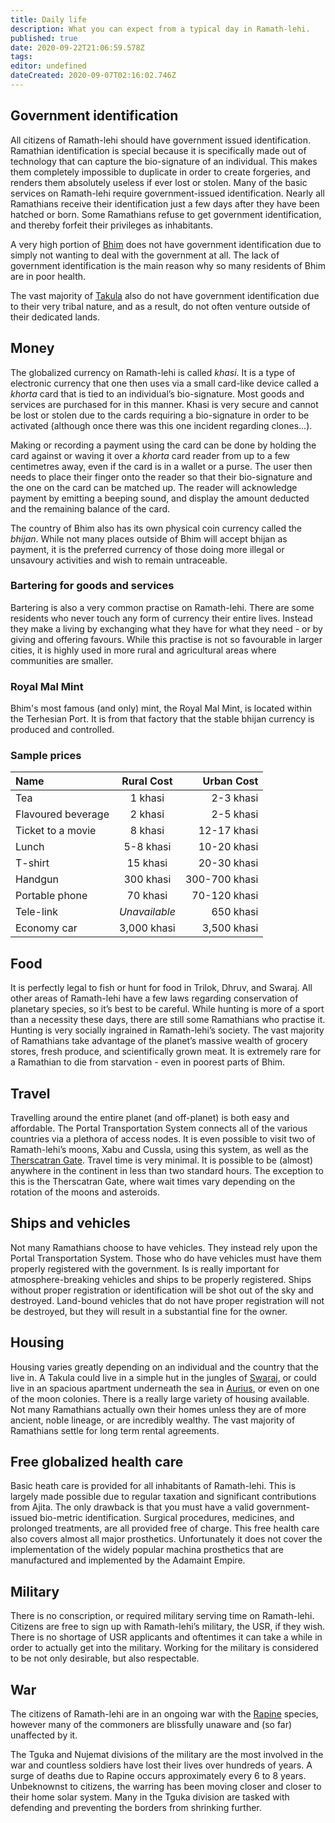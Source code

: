 ```yaml
---
title: Daily life
description: What you can expect from a typical day in Ramath-lehi.
published: true
date: 2020-09-22T21:06:59.578Z
tags: 
editor: undefined
dateCreated: 2020-09-07T02:16:02.746Z
---
```


## Government identification

All citizens of Ramath-lehi should have government issued identification. Ramathian identification is special because it is specifically made out of technology that can capture the bio-signature of an individual. This makes them completely impossible to duplicate in order to create forgeries, and renders them absolutely useless if ever lost or stolen. Many of the basic services on Ramath-lehi require government-issued identification. Nearly all Ramathians receive their identification just a few days after they have been hatched or born. Some Ramathians refuse to get government identification, and thereby forfeit their privileges as inhabitants.

A very high portion of [Bhim](/countries/bhim) does not have government identification due to simply not wanting to deal with the government at all. The lack of government identification is the main reason why so many residents of Bhim are in poor health.

The vast majority of [Takula](/species/takula) also do not have government identification due to their very tribal nature, and as a result, do not often venture outside of their dedicated lands.

## Money

The globalized currency on Ramath-lehi is called *khasi*. It is a type of electronic currency that one then uses via a small card-like device called a *khorta* card that is tied to an individual’s bio-signature. Most goods and services are purchased for in this manner. Khasi is very secure and cannot be lost or stolen due to the cards requiring a bio-signature in order to be activated (although once there was this one incident regarding clones…).

Making or recording a payment using the card can be done by holding the card against or waving it over a *khorta* card reader from up to a few centimetres away, even if the card is in a wallet or a purse. The user then needs to place their finger onto the reader so that their bio-signature and the one on the card can be matched up. The reader will acknowledge payment by emitting a beeping sound, and display the amount deducted and the remaining balance of the card.

The country of Bhim also has its own physical coin currency called the *bhijan*. While not many places outside of Bhim will accept bhijan as payment, it is the preferred currency of those doing more illegal or unsavoury activities and wish to remain untraceable.

### Bartering for goods and services

Bartering is also a very common practise on Ramath-lehi. There are some residents who never touch any form of currency their entire lives. Instead they make a living by exchanging what they have for what they need - or by giving and offering favours. While this practise is not so favourable in larger cities, it is highly used in more rural and agricultural areas where communities are smaller.

### Royal Mal Mint

Bhim's most famous (and only) mint, the Royal Mal Mint, is located within the Terhesian Port. It is from that factory that the stable bhijan currency is produced and controlled.

### Sample prices

| Name           | Rural Cost     | Urban Cost     |
| :------------- | :----------: | -----------: |
| Tea                   | 1 khasi | 2-3 khasi    |
| Flavoured beverage    | 2 khasi | 2-5 khasi |
| Ticket to a movie     | 8 khasi | 12-17 khasi |
| Lunch                 | 5-8 khasi | 10-20 khasi |
| T-shirt               | 15 khasi | 20-30 khasi |
| Handgun               | 300 khasi | 300-700 khasi |
| Portable phone        | 70 khasi | 70-120 khasi |
| Tele-link             | *Unavailable* | 650 khasi |
| Economy car           | 3,000 khasi | 3,500 khasi |

## Food

It is perfectly legal to fish or hunt for food in Trilok, Dhruv, and Swaraj. All other areas of Ramath-lehi have a few laws regarding conservation of planetary species, so it’s best to be careful. While hunting is more of a sport than a necessity these days, there are still some Ramathians who practise it. Hunting is very socially ingrained in Ramath-lehi’s society. The vast majority of Ramathians take advantage of the planet’s massive wealth of grocery stores, fresh produce, and scientifically grown meat. It is extremely rare for a Ramathian to die from starvation - even in poorest parts of Bhim.

## Travel

Travelling around the entire planet (and off-planet) is both easy and affordable. The Portal Transportation System connects all of the various countries via a plethora of access nodes. It is even possible to visit two of Ramath-lehi’s moons, Xabu and Cussla, using this system, as well as the [Therscatran Gate](/countries/therscatran-gate). Travel time is very minimal. It is possible to be (almost) anywhere in the continent in less than two standard hours. The exception to this is the Therscatran Gate, where wait times vary depending on the rotation of the moons and asteroids.

## Ships and vehicles

Not many Ramathians choose to have vehicles. They instead rely upon the Portal Transportation System. Those who do have vehicles must have them properly registered with the government. Is is really important for atmosphere-breaking vehicles and ships to be properly registered. Ships without proper registration or identification will be shot out of the sky and destroyed. Land-bound vehicles that do not have proper registration will not be destroyed, but they will result in a substantial fine for the owner.

## Housing

Housing varies greatly depending on an individual and the country that the live in. A Takula could live in a simple hut in the jungles of [Swaraj](/countries/swaraj), or could live in an spacious apartment underneath the sea in [Aurius](/countries/aurius), or even on one of the moon colonies. There is a really large variety of housing available. Not many Ramathians actually own their homes unless they are of more ancient, noble lineage, or are incredibly wealthy. The vast majority of Ramathians settle for long term rental agreements.

## Free globalized health care

Basic heath care is provided for all inhabitants of Ramath-lehi. This is largely made possible due to regular taxation and significant contributions from Ajita. The only drawback is that you must have a valid government-issued bio-metric identification. Surgical procedures, medicines, and prolonged treatments, are all provided free of charge. This free health care also covers almost all major prosthetics. Unfortunately it does not cover the implementation of the widely popular machina prosthetics that are manufactured and implemented by the Adamaint Empire.

## Military

There is no conscription, or required military serving time on Ramath-lehi. Citizens are free to sign up with Ramath-lehi’s military, the USR, if they wish. There is no shortage of USR applicants and oftentimes it can take a while in order to actually get into the military. Working for the military is considered to be not only desirable, but also respectable.

## War

The citizens of Ramath-lehi are in an ongoing war with the [Rapine](/species/rapine) species, however many of the commoners are blissfully unaware and (so far) unaffected by it.

The Tguka and Nujemat divisions of the military are the most involved in the war and countless soldiers have lost their lives over hundreds of years. A surge of deaths due to Rapine occurs  approximately every 6 to 8 years. Unbeknownst to citizens, the warring has been moving closer and closer to their home solar system. Many in the Tguka division are tasked with defending and preventing the borders from shrinking further.
